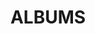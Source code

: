 ---
layout: album_gallery
resource: facebook
title: "ALBUMS"
description: "archive"
active: gallery
header-img: "img/gallery-bg.jpg"
images:

- image_path: /vay_ngan_cs/1/5_852011703638088_448086959_852011923638066_6103799846750595257_n.jpg
  gallery-folder: /gallery/vay_ngan_cs/1/
  gallery-name: 1
  gallery-date: February 2025
- image_path: /vay_ngan_cs/10/938784001627524_463440194_938784468294144_4289221210613138768_n.jpg
  gallery-folder: /gallery/vay_ngan_cs/10/
  gallery-name: 10
  gallery-date: February 2025
- image_path: /vay_ngan_cs/2/877353051103956_464447512_943255941180330_4030776055597226144_n.jpg
  gallery-folder: /gallery/vay_ngan_cs/2/
  gallery-name: 2
  gallery-date: February 2025
- image_path: /vay_ngan_cs/3/967292622109995_468333578_967293612109896_7778277931965125192_n.jpg
  gallery-folder: /gallery/vay_ngan_cs/3/
  gallery-name: 3
  gallery-date: February 2025
- image_path: /vay_ngan_cs/4/847740410731884_445419044_847741527398439_7959827646762912504_n.jpg
  gallery-folder: /gallery/vay_ngan_cs/4/
  gallery-name: 4
  gallery-date: February 2025
- image_path: /vay_ngan_cs/5/890992363073355_455004861_890993353073256_6951998109323492458_n.jpg
  gallery-folder: /gallery/vay_ngan_cs/5/
  gallery-name: 5
  gallery-date: February 2025
- image_path: /vay_ngan_cs/6/933991972106727_461922866_926187266220531_5720412472377328279_n.jpg
  gallery-folder: /gallery/vay_ngan_cs/6/
  gallery-name: 6
  gallery-date: February 2025
- image_path: /vay_ngan_cs/7/982469200592337_470503146_982469203925670_720155632826387359_n.jpg
  gallery-folder: /gallery/vay_ngan_cs/7/
  gallery-name: 7
  gallery-date: February 2025
- image_path: /vay_ngan_cs/8/724915649681028_415520300_755357959970130_6718422581679330581_n.jpg
  gallery-folder: /gallery/vay_ngan_cs/8/
  gallery-name: 8
  gallery-date: February 2025
- image_path: /vay_ngan_cs/9/954798280026096_465988098_954798706692720_4356436952684141792_n.jpg
  gallery-folder: /gallery/vay_ngan_cs/9/
  gallery-name: 9
  gallery-date: February 2025
---